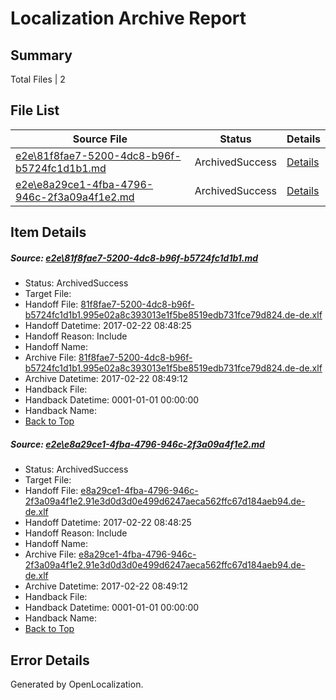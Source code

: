 # <a name='report-top'></a> Localization Archive Report

## Summary
 Total Files | 2

## File List
 Source File | Status | Details 
 ----------- | ------ | ------- 
 [e2e\81f8fae7-5200-4dc8-b96f-b5724fc1d1b1.md](https://github.com/OpenLocalizationTestOrg/ol-test4/blob/3b49b54bf42f9dfb8fdc6f1036ccf8856194b1c5/e2e/81f8fae7-5200-4dc8-b96f-b5724fc1d1b1.md) | ArchivedSuccess | [Details](#f3843077c253b44aae8e66a1298aff2f28879ae14)
 [e2e\e8a29ce1-4fba-4796-946c-2f3a09a4f1e2.md](https://github.com/OpenLocalizationTestOrg/ol-test4/blob/3b49b54bf42f9dfb8fdc6f1036ccf8856194b1c5/e2e/e8a29ce1-4fba-4796-946c-2f3a09a4f1e2.md) | ArchivedSuccess | [Details](#95aeb5b5be07c899d14f8ba6b33233de568fcc516)

## Item Details
##### <a name='f3843077c253b44aae8e66a1298aff2f28879ae14'></a> Source: [e2e\81f8fae7-5200-4dc8-b96f-b5724fc1d1b1.md](https://github.com/OpenLocalizationTestOrg/ol-test4/blob/3b49b54bf42f9dfb8fdc6f1036ccf8856194b1c5/e2e/81f8fae7-5200-4dc8-b96f-b5724fc1d1b1.md)
* Status: ArchivedSuccess
* Target File: 
* Handoff File: [81f8fae7-5200-4dc8-b96f-b5724fc1d1b1.995e02a8c393013e1f5be8519edb731fce79d824.de-de.xlf](https://github.com/OpenLocalizationTestOrg/ol-test4-handoff/blob/6279c2319ab141327b5bf85460437e837e353194/ol-handoff/OpenLocalizationTestOrg/ol-test4-dede/xinjiang/ht/81f8fae7-5200-4dc8-b96f-b5724fc1d1b1.995e02a8c393013e1f5be8519edb731fce79d824.de-de.xlf)
* Handoff Datetime: 2017-02-22 08:48:25
* Handoff Reason: Include
* Handoff Name: 
* Archive File: [81f8fae7-5200-4dc8-b96f-b5724fc1d1b1.995e02a8c393013e1f5be8519edb731fce79d824.de-de.xlf](https://github.com/OpenLocalizationTestOrg/ol-test4-handoff/blob/02a4a22fd75376cc170009e05486b998ca813e36/ol-archive/OpenLocalizationTestOrg/ol-test4-dede/xinjiang/ht/81f8fae7-5200-4dc8-b96f-b5724fc1d1b1.995e02a8c393013e1f5be8519edb731fce79d824.de-de.xlf)
* Archive Datetime: 2017-02-22 08:49:12
* Handback File: 
* Handback Datetime: 0001-01-01 00:00:00
* Handback Name: 
* [Back to Top](#report-top)

##### <a name='95aeb5b5be07c899d14f8ba6b33233de568fcc516'></a> Source: [e2e\e8a29ce1-4fba-4796-946c-2f3a09a4f1e2.md](https://github.com/OpenLocalizationTestOrg/ol-test4/blob/3b49b54bf42f9dfb8fdc6f1036ccf8856194b1c5/e2e/e8a29ce1-4fba-4796-946c-2f3a09a4f1e2.md)
* Status: ArchivedSuccess
* Target File: 
* Handoff File: [e8a29ce1-4fba-4796-946c-2f3a09a4f1e2.91e3d0d3d0e499d6247aeca562ffc67d184aeb94.de-de.xlf](https://github.com/OpenLocalizationTestOrg/ol-test4-handoff/blob/6279c2319ab141327b5bf85460437e837e353194/ol-handoff/OpenLocalizationTestOrg/ol-test4-dede/xinjiang/ht/e8a29ce1-4fba-4796-946c-2f3a09a4f1e2.91e3d0d3d0e499d6247aeca562ffc67d184aeb94.de-de.xlf)
* Handoff Datetime: 2017-02-22 08:48:25
* Handoff Reason: Include
* Handoff Name: 
* Archive File: [e8a29ce1-4fba-4796-946c-2f3a09a4f1e2.91e3d0d3d0e499d6247aeca562ffc67d184aeb94.de-de.xlf](https://github.com/OpenLocalizationTestOrg/ol-test4-handoff/blob/02a4a22fd75376cc170009e05486b998ca813e36/ol-archive/OpenLocalizationTestOrg/ol-test4-dede/xinjiang/ht/e8a29ce1-4fba-4796-946c-2f3a09a4f1e2.91e3d0d3d0e499d6247aeca562ffc67d184aeb94.de-de.xlf)
* Archive Datetime: 2017-02-22 08:49:12
* Handback File: 
* Handback Datetime: 0001-01-01 00:00:00
* Handback Name: 
* [Back to Top](#report-top)


## Error Details

Generated by OpenLocalization.
